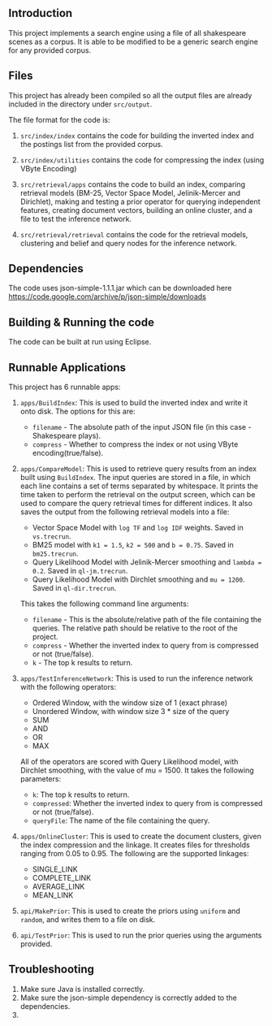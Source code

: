## Introduction
This project implements a search engine using a file of all shakespeare scenes as a corpus. It is able to be modified to be a generic search engine for any provided corpus.

## Files
This project has already been compiled so all the output files are already included in the directory under `src/output`.

The file format for the code is:

1. `src/index/index` contains the code for building the inverted index and the postings list from the provided corpus.

2. `src/index/utilities` contains the code for compressing the index (using VByte Encoding)

3. `src/retrieval/apps` contains the code to build an index, comparing retrieval models (BM-25, Vector Space Model, Jelinik-Mercer and Dirichlet), making and testing a prior operator for querying independent features, creating document vectors, building an online cluster,  and a file to test the inference network.

4. `src/retrieval/retrieval` contains the code for the retrieval models, clustering and belief and query nodes for the inference network.

## Dependencies

The code uses json-simple-1.1.1.jar	which can be downloaded here <https://code.google.com/archive/p/json-simple/downloads> 

## Building & Running the code

The code can be built at run using Eclipse.
## Runnable Applications
This project has 6 runnable apps:
1. `apps/BuildIndex`: This is used to build the inverted index and write it onto disk. The options for this are:
    * `filename` - The absolute path of the input JSON file (in this case - Shakespeare plays).
    * `compress` - Whether to compress the index or not using VByte encoding(true/false).  
    
2. `apps/CompareModel`: This is used to retrieve query results from an index built using `BuildIndex`. The input queries are stored in a file, in which each line contains a set of terms separated by whitespace. It prints the time taken to perform the retrieval on the output screen, which can be used to compare the query retrieval times for different indices. It also saves the output from the following retrieval models into a file:
    * Vector Space Model with `log TF` and `log IDF` weights. Saved in `vs.trecrun`.
    * BM25 model with `k1 = 1.5`, `k2 = 500` and `b = 0.75`. Saved in `bm25.trecrun`.
    * Query Likelihood Model with Jelinik-Mercer smoothing and `lambda = 0.2`. Saved in `ql-jm.trecrun`.
    * Query Likelihood Model with Dirchlet smoothing and `mu = 1200`. Saved in `ql-dir.trecrun`.
    
    This takes the following command line arguments:
    * `filename` - This is the absolute/relative path of the file containing the queries. The relative path should be relative to the root of the project.
    * `compress` - Whether the inverted index to query from is compressed or not (true/false).
    * `k` - The top k results to return.
    
3.  `apps/TestInferenceNetwork`: This is used to run the inference network with the following operators:
     * Ordered Window, with the window size of 1 (exact phrase)
     * Unordered Window, with window size 3 * size of the query
     * SUM
     * AND
     * OR
     * MAX
     
     All of the operators are scored with Query Likelihood model, with Dirchlet smoothing, with the value of mu = 1500.
     It takes the following parameters:
     * `k`: The top k results to return.
     * `compressed`:  Whether the inverted index to query from is compressed or not (true/false).
     * `queryFile`: The name of the file containing the query.
     
4.  `apps/OnlineCluster`: This is used to create the document clusters, given the index compression and the linkage. It creates files for thresholds ranging from 0.05 to 0.95.
    The following are the supported linkages:
    * SINGLE_LINK
    * COMPLETE_LINK
    * AVERAGE_LINK
    * MEAN_LINK
    
5.  `api/MakePrior`: This is used to create the priors using `uniform` and `random`, and writes them to a file on disk.

6.   `api/TestPrior`: This is used to run the prior queries using the arguments provided.

## Troubleshooting
1. Make sure Java is installed correctly.
2. Make sure the json-simple dependency is correctly added to the dependencies.
3. 
